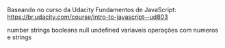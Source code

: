 Baseando no curso da Udacity Fundamentos de JavaScript: https://br.udacity.com/course/intro-to-javascript--ud803

number
strings
booleans
null
undefined
variaveis
operações com numeros e strings